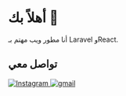
# أهلاً بك 👋

أنا مطور ويب مهتم بـ Laravel وReact.

## تواصل معي

<a href="https://www.instagram.com/l7n______h" target="_blank">
  <img src="https://img.icons8.com/fluency/48/000000/instagram-new.png" alt="Instagram"/>
</a>

<a href="mailto:lahssanhhh850@gmail.com">
  <img src="https://img.icons8.com/color/48/000000/gmail-new.png" alt="gmail"/>
</a>
